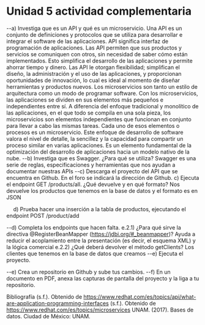 # Unidad 5 actividad complementaria

--a) Investiga que es un API y qué es un microservicio.
Una API es un conjunto de definiciones y protocolos que se utiliza para desarrollar e integrar el software de las aplicaciones. API significa interfaz de programación de aplicaciones. Las API permiten que sus productos y servicios se comuniquen con otros, sin necesidad de saber cómo están implementados. Esto simplifica el desarrollo de las aplicaciones y permite ahorrar tiempo y dinero. Las API le otorgan flexibilidad; simplifican el diseño, la administración y el uso de las aplicaciones, y proporcionan oportunidades de innovación, lo cual es ideal al momento de diseñar herramientas y productos nuevos.
Los microservicios son tanto un estilo de arquitectura como un modo de programar software. Con los microservicios, las aplicaciones se dividen en sus elementos más pequeños e independientes entre sí. A diferencia del enfoque tradicional y monolítico de las aplicaciones, en el que todo se compila en una sola pieza, los microservicios son elementos independientes que funcionan en conjunto para llevar a cabo las mismas tareas. Cada uno de esos elementos o procesos es un microservicio. Este enfoque de desarrollo de software valora el nivel de detalle, la sencillez y la capacidad para compartir un proceso similar en varias aplicaciones. Es un elemento fundamental de la optimización del desarrollo de aplicaciones hacia un modelo nativo de la nube.
--b) Investiga que es Swagger. ¿Para qué se utiliza?
Swagger es una serie de reglas, especificaciones y herramientas que nos ayudan a documentar nuestras APIs
--c) Descarga el proyecto del API que se encuentra en Github. En el foro se indicará la dirección de Github.
c) Ejecuta el endpoint GET /products/all. ¿Qué devuelve y en qué formato?
Nos devuelve los productos que tenemos en la base de datos y el formato es en JSON
 
 
d) Prueba hacer una inserción a la tabla de productos, ejecutando el endpoint POST /product/add
 
 
--d) Completa los endpoints que hacen falta.
e.2.1) ¿Para qué sirve la directiva @RegisterBeanMapper (https://jdbi.org/#_beanmapper)?
Ayuda a reducir el acoplamiento entre la presentación (es decir, el esquema XML) y la lógica comercial
e.2.2) ¿Qué deberá devolver el método getClients?
Los clientes que tenemos en la base de datos que creamos
--e) Ejecuta el proyecto.
 
 
--e) Crea un repositorio en Github y sube tus cambios.
--f) En un documento en PDF, anexa las capturas de pantalla del proyecto y la liga a tu repositorio. 

Bibliografía
(s.f.). Obtenido de https://www.redhat.com/es/topics/api/what-are-application-programming-interfaces
(s.f.). Obtenido de https://www.redhat.com/es/topics/microservices
UNAM. (2017). Bases de datos. Ciudad de México: UNAM.